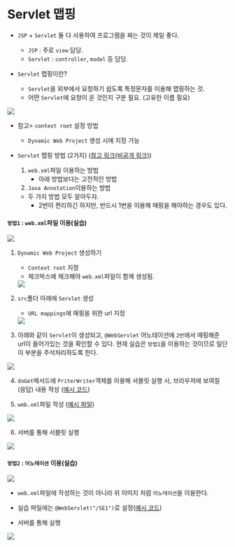 # Servlet 맵핑

+ `JSP` + `Servlet` 둘 다 사용하여 프로그램을 짜는 것이 제일 좋다.
    + `JSP` : 주로 `view` 담당.
    + `Servlet` : `controller`, `model` 등 담당.

+ `Servlet` 맵핑이란?
    + `Servlet`을 외부에서 요청하기 쉽도록 특정문자를 이용해 맵핑하는 것.
    + 어떤 `Servlet`에 요청이 온 것인지 구분 필요. (고유한 이름 필요)

<img src="https://github.com/journeytorainbow/JSP_Servlet_study/blob/master/Servlet_%EB%A7%B5%ED%95%91/img/img1.JPG?raw=true">

+ 참고> `context root` 설정 방법
    + `Dynamic Web Project` 생성 시에 지정 가능

+ `Servlet` 맵핑 방법 (2가지) ([참고 링크(비공개 링크)](https://blog.naver.com/journeytosth/221812528082))
    1. `web.xml`파일 이용하는 방법
        + 아래 방법보다는 고전적인 방법
    2. `Java Annotation`이용하는 방법
    + 두 가지 방법 모두 알아두자.
        + 2번이 편리하긴 하지만, 반드시 1번을 이용해 매핑을 해야하는 경우도 있다.

#### `방법1` : `web.xml`파일 이용(실습)

<img src="https://github.com/journeytorainbow/JSP_Servlet_study/blob/master/Servlet_%EB%A7%B5%ED%95%91/img/img2.JPG?raw=true">

1. `Dynamic Web Project` 생성하기
    + `Context root` 지정
    + 체크박스에 체크해야 `web.xml`파일이 함께 생성됨.

    <img src="https://github.com/journeytorainbow/JSP_Servlet_study/blob/master/Servlet_%EB%A7%B5%ED%95%91/img/img3.JPG?raw=true">

2. `src`폴더 아래에 `Servlet` 생성
    + `URL mappings`에 매핑을 위한 url 지정 

    <img src="https://github.com/journeytorainbow/JSP_Servlet_study/blob/master/Servlet_%EB%A7%B5%ED%95%91/img/img4.JPG?raw=true">

3. 아래와 같이 `Servlet`이 생성되고, `@WebServlet` 어노테이션에 `2번`에서 매핑해준 url이 들어가있는 것을 확인할 수 있다. 현재 실습은 `방법1`을 이용하는 것이므로 일단 이 부분을 주석처리하도록 한다.

<img src="https://github.com/journeytorainbow/JSP_Servlet_study/blob/master/Servlet_%EB%A7%B5%ED%95%91/img/img5.JPG?raw=true">

4. `doGet`메서드에 `PriterWriter`객체를 이용해 서블릿 실행 시, 브라우저에 보여질(응답) 내용 작성 ([예시 코드](https://github.com/journeytorainbow/JSP_Servlet_study/blob/master/Servlet_%EB%A7%B5%ED%95%91/ServletMappingTest/src/com/servlet/ServletEx.java))

5. `web.xml`파일 작성 ([예시 파일](https://github.com/journeytorainbow/JSP_Servlet_study/blob/master/Servlet_%EB%A7%B5%ED%95%91/ServletMappingTest/WebContent/WEB-INF/web.xml))

<img src="https://github.com/journeytorainbow/JSP_Servlet_study/blob/master/Servlet_%EB%A7%B5%ED%95%91/img/img6.JPG?raw=true">

6. 서버를 통해 서블릿 실행

<img src="https://github.com/journeytorainbow/JSP_Servlet_study/blob/master/Servlet_%EB%A7%B5%ED%95%91/img/img7.JPG?raw=true">


#### `방법2` : `어노테이션` 이용(실습)

<img src="https://github.com/journeytorainbow/JSP_Servlet_study/blob/master/Servlet_%EB%A7%B5%ED%95%91/img/img8.JPG?raw=true">

+ `web.xml`파일에 작성하는 것이 아니라 위 이미지 처럼 `어노테이션`을 이용한다.

+ 실습 파일에는 `@WebServlet("/SE1")`로 설정([예시 코드](https://github.com/journeytorainbow/JSP_Servlet_study/blob/master/Servlet_%EB%A7%B5%ED%95%91/ServletMappingTest/src/com/servlet/ServletEx.java))

+ 서버를 통해 실행

<img src="img9">